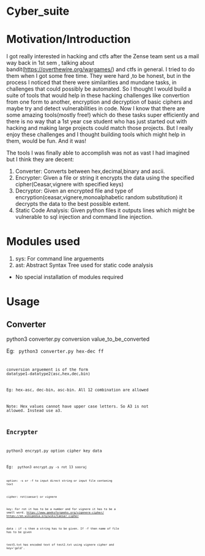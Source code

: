 # Cyber_suite

# Motivation/Introduction

I got really interested in hacking and ctfs after the Zense team sent us a mail way back in 1st sem , talking about bandit(https://overthewire.org/wargames/) and ctfs in general. I tried to do them when I got some free time. They were hard ,to be honest, but in the process I noticed that there were similarities and mundane tasks, in challenges that could possibly be automated. So I thought I would build a suite of tools that would help in these hacking challenges like convertion from one form to another, encryption and decryption of basic ciphers and maybe try and detect vulnerabilities in code. Now I know that there are some amazing tools(mostly free!) which do these tasks super efficiently and there is no way that a 1st year cse student who has just started out with hacking and making large projects could match those projects. But I really enjoy these challenges and I thought building tools which might help in them, would be fun. And it was! 

The tools I was finally able to accomplish was not as vast I had imagined but I think they are decent:
1. Converter: Converts between hex,decimal,binary and ascii.
2. Encrypter: Given a file or string it encrypts the data using the specified cipher(Ceasar,vignere with specified keys)
3. Decryptor: Given an encrypted file and type of encryption(ceasar,vignere,monoalphabetic random substitution) it decrypts the data to the best possible extent.
4. Static Code Analysis: Given python files it outputs lines which might be vulnerable to sql injection and command line injection.

# Modules used
1. sys: For command line arguements
2. ast: Abstract Syntax Tree used for static code analysis
* No special installation of modules required

# Usage

## Converter

python3 converter.py conversion value_to_be_converted

Eg:
<code>
python3 converter.py hex-dec ff
<code>

conversion arguement is of the form datatype1-datatype2(asc,hex,dec,bin)

Eg: hex-asc, dec-bin, asc-bin. All 12 combination are allowed

Note: Hex values cannot have upper case letters. So A3 is not allowed. Instead use a3.


## Encrypter

python3 encrypt.py option cipher key data

Eg:
<code>
python3 encrypt.py -s rot 13 sooraj
<code>

option: -s or -f to input direct string or input file contaning text

cipher: rot(caesar) or vignere

key: For rot it has to be a number and for vignere it has to be a small word.
https://www.geeksforgeeks.org/vigenere-cipher/
https://en.wikipedia.org/wiki/Caesar_cipher


data : if -s then a string has to be given. If -f then name of file has to be given








test5.txt has encoded text of test2.txt using vignere cipher and key='gold'. 



